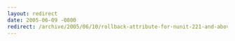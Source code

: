 ```yaml
---
layout: redirect
date: 2005-06-09 -0800
redirect: /archive/2005/06/10/rollback-attribute-for-nunit-221-and-above.aspx/
---
```

